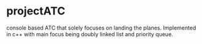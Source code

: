 # projectATC
console based ATC that solely focuses on landing the planes. Implemented in c++ with main focus being doubly linked list and priority queue. 